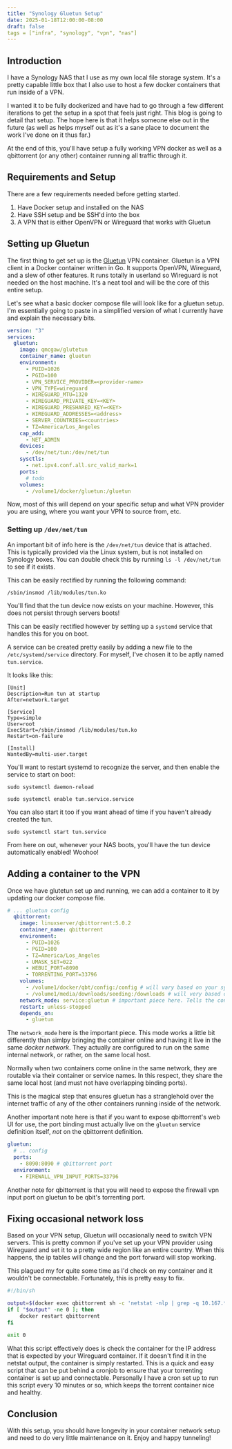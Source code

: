 ```yaml
---
title: "Synology Gluetun Setup"
date: 2025-01-18T12:00:00-08:00
draft: false
tags = ["infra", "synology", "vpn", "nas"]
---
```


## Introduction
I have a Synology NAS that I use as my own local file storage system. It's a pretty capable little box that I also use to host a few docker containers that run inside of a VPN.

I wanted it to be fully dockerized and have had to go through a few different iterations to get the setup in a spot that feels just right. This blog is going to detail that setup. The hope here is that it helps someone else out in the future (as well as helps myself out as it's a sane place to document the work I've done on it thus far.)

At the end of this, you'll have setup a fully working VPN docker as well as a qbittorrent (or any other) container running all traffic through it.

## Requirements and Setup

There are a few requirements needed before getting started.

1. Have Docker setup and installed on the NAS
2. Have SSH setup and be SSH'd into the box
3. A VPN that is either OpenVPN or Wireguard that works with Gluetun

## Setting up Gluetun

The first thing to get set up is the [Gluetun](https://github.com/qdm12/gluetun) VPN container.
Gluetun is a VPN client in a Docker container written in Go. It supports OpenVPN, Wireguard, and a slew of other features. It runs totally in userland so Wireguard is not needed on the host machine. It's a neat tool and will be the core of this entire setup.

Let's see what a basic docker compose file will look like for a gluetun setup.
I'm essentially going to paste in a simplified version of what I currently have and explain the necessary bits.

```yaml
version: "3"
services:
  gluetun:
    image: qmcgaw/glutetun
    container_name: gluetun
    environment:
      - PUID=1026
      - PGID=100
      - VPN_SERVICE_PROVIDER=<provider-name>
      - VPN_TYPE=wireguard
      - WIREGUARD_MTU=1320
      - WIREGUARD_PRIVATE_KEY=<KEY>
      - WIREGUARD_PRESHARED_KEY=<KEY>
      - WIREGUARD_ADDRESSES=<address>
      - SERVER_COUNTRIES=<countries>
      - TZ=America/Los_Angeles
    cap_add:
      - NET_ADMIN
    devices:
      - /dev/net/tun:/dev/net/tun
    sysctls:
      - net.ipv4.conf.all.src_valid_mark=1
    ports:
      # todo
    volumes:
      - /volume1/docker/gluetun:/gluetun
```
Now, most of this will depend on your specific setup and what VPN provider you are using, where you want your VPN to source from, etc. 

### Setting up `/dev/net/tun`
An important bit of info here is the `/dev/net/tun` device that is attached. This is typically provided via the Linux system, but is not installed on Synology boxes.
You can double check this by running `ls -l /dev/net/tun` to see if it exists.

This can be easily rectified by running the following command:

```console
/sbin/insmod /lib/modules/tun.ko
```
You'll find that the tun device now exists on your machine. However, this does not persist through servers boots!

This can be easily rectified however by setting up a `systemd` service that handles this for you on boot.

A service can be created pretty easily by adding a new file to the `/etc/systemd/service` directory. For myself, I've chosen it to be aptly named `tun.service`.

It looks like this:

```
[Unit]
Description=Run tun at startup
After=network.target

[Service]
Type=simple
User=root
ExecStart=/sbin/insmod /lib/modules/tun.ko
Restart=on-failure

[Install]
WantedBy=multi-user.target
``` 

You'll want to restart systemd to recognize the server, and then enable the service to start on boot:

```conosle
sudo systemctl daemon-reload

sudo systemctl enable tun.service.service
```

You can also start it too if you want ahead of time if you haven't already created the tun.

```console
sudo systemctl start tun.service
```
From here on out, whenever your NAS boots, you'll have the tun device automatically enabled! Woohoo!

## Adding a container to the VPN

Once we have glutetun set up and running, we can add a container to it by updating our docker compose file.

```yaml
# ... gluetun config
  qbittorrent:
    image: linuxserver/qbittorrent:5.0.2
    container_name: qbittorrent
    environment:
      - PUID=1026
      - PGID=100
      - TZ=America/Los_Angeles
      - UMASK_SET=022
      - WEBUI_PORT=8090
      - TORRENTING_PORT=33796
    volumes:
      - /volume1/docker/qbt/config:/config # will vary based on your system
      - /volume1/media/downloads/seeding:/downloads # will very based on your system
    network_mode: service:gluetun # important piece here. Tells the container to route all of its traffic through the glutetun vpn
    restart: unless-stopped
    depends_on:
      - gluetun
```
The `network_mode` here is the important piece. This mode works a little bit differently than simlpy bringing the container online and having it live in the same _docker network_. They actually are configured to run on the same internal network, or rather, on the same local host. 

Normally when two containers come online in the same network, they are routable via their container or service names. In this respect, they share the same local host (and must not have overlapping binding ports).

This is the magical step that ensures gluetun has a stranglehold over the internet traffic of any of the other containers running inside of the network.

Another important note here is that if you want to expose qbittorrent's web UI for use, the port binding must actually live on the `gluetun` service definition itself, _not_ on the qbittorrent definition.

```yaml
gluetun:
  # .. config
  ports:
    - 8090:8090 # qbittorrent port
  environment:
    - FIREWALL_VPN_INPUT_PORTS=33796
```
Another note for qbittorrent is that you will need to expose the firewall vpn input port on gluetun to be qbit's torrenting port.

## Fixing occasional network loss

Based on your VPN setup, Gluetun will occasionally need to switch VPN servers. This is pretty common if you've set up your VPN provider using Wireguard and set it to a pretty wide region like an entire country. When this happens, the ip tables will change and the port forward will stop working.

This plagued my for quite some time as I'd check on my container and it wouldn't be connectable.
Fortunately, this is pretty easy to fix.

```sh
#!/bin/sh

output=$(docker exec qbittorrent sh -c 'netstat -nlp | grep -q 10.167.*.*'; echo $?)
if [ "$output" -ne 0 ]; then
    docker restart qbittorrent
fi

exit 0
```

What this script effectively does is check the container for the IP address that is expected by your Wireguard container. If it doesn't find it in the netstat output, the container is simply restarted.
This is a quick and easy script that can be put behind a cronjob to ensure that your torrenting container is set up and connectable.
Personally I have a cron set up to run this script every 10 minutes or so, which keeps the torrent container nice and healthy.

## Conclusion
With this setup, you should have longevity in your container network setup and need to do very little maintenance on it. Enjoy and happy tunneling!